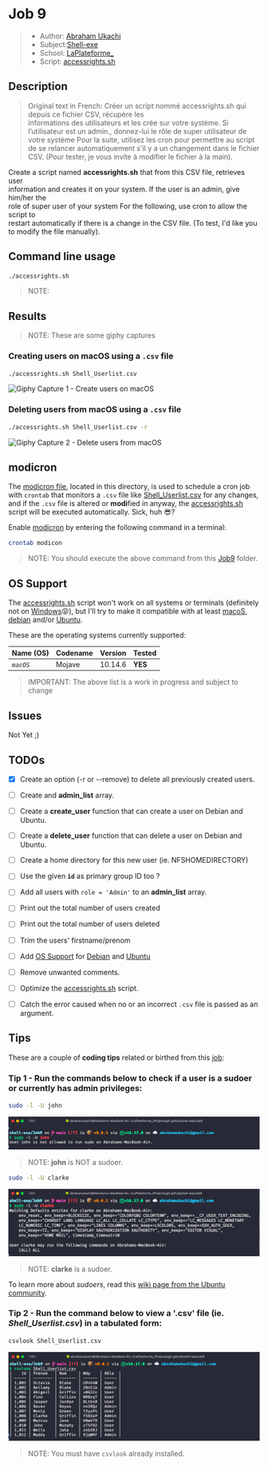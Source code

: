 # Job 9
> - Author: [Abraham Ukachi](https://github.com/abraham-ukachi) 
> - Subject:[Shell-exe](https://github.com/abraham-ukachi/shell-exe)
> - School: [LaPlateforme\_](https://laplateforme.io)
> - Script: [accessrights.sh](./accessrights.sh)



## Description
> Original text in French: 
> Créer un script nommé accessrights.sh qui depuis ce fichier CSV, récupère les \
> informations des utilisateurs et les crée sur votre système. 
> Si l’utilisateur est un admin., donnez-lui le rôle de super utilisateur de votre système
> Pour la suite, utilisez les cron pour permettre au script de se relancer automatiquement
> s'il y a un changement dans le fichier CSV. (Pour tester, je vous invite à modifier le fichier à la main).


Create a script named **accessrights.sh** that from this CSV file, retrieves user \
information and creates it on your system. If the user is an admin, give him/her the \
role of super user of your system For the following, use cron to allow the script to \
restart automatically if there is a change in the CSV file. 
(To test, I'd like you to modify the file manually).



## Command line usage


```sh
./accessrights.sh
```
> NOTE:


## Results
> NOTE: These are some giphy captures

### Creating users on macOS using a `.csv` file
```sh
./accessrights.sh Shell_Userlist.csv
```

![Giphy Capture 1 - Create users on macOS](./.screenshots/giphy_capture_1.gif)

### Deleting users from macOS using a `.csv` file

```sh
./accessrights.sh Shell_Userlist.csv -r
```
![Giphy Capture 2 - Delete users from macOS](./.screenshots/giphy_capture_2.gif)


## modicron


The [modicron file](modicron), located in this directory, is used to schedule a cron job with `crontab` that monitors a `.csv` file like [Shell_Userlist.csv](Shell_Userlist.csv) for any changes, and if the `.csv` file is altered or **modi**fied in anyway, the [accessrights.sh](accessrights.sh) script will be executed automatically. Sick, huh 😎? 

Enable [modicron](modicron) by entering the following command in a terminal:

```sh
crontab modicon
```
> NOTE: You should execute the above command from this [Job9](#Job9) folder.


## OS Support

The [accessrights.sh](./accessrights.sh) script won't work on all systems or terminals (definitely not on [Windows](https://microsoft.com)😝), but I'll try to make it compatible with at least [macoS](https://apple.com/macos), [debian](https://debian.org) and/or [Ubuntu](https://ubuntu.com). 

These are the operating systems currently supported:

| Name (OS) | Codename | Version | Tested |
| --------- | -------- | ------- | ------ |
| *`macOS`* | Mojave  | 10.14.6 | **YES** |

> IMPORTANT: The above list is a work in progress and subject to change 


## Issues

Not Yet ;)



## TODOs

- [x] Create an option (-r or --remove) to delete all previously created users.
- [ ] Create and **admin_list** array.
- [ ] Create a **create_user** function that can create a user on Debian and Ubuntu.
- [ ] Create a **delete_user** function that can delete a user on Debian and Ubuntu.
- [ ] Create a home directory for this new user (ie. NFSHOMEDIRECTORY) 
- [ ] Use the given **`id`** as primary group ID too ? 
- [ ] Add all users with `role = 'Admin'` to an **admin_list** array.
- [ ] Print out the total number of users created 
- [ ] Print out the total number of users deleted
- [ ] Trim the users' firstname/prenom
- [ ] Add [OS Support](#OS_Support) for [Debian](https://debian.org) and [Ubuntu](https://ubuntu.com)  
- [ ] Remove unwanted comments.
- [ ] Optimize the [accessrights.sh](./accessrights.sh) script.
- [ ] Catch the error caused when no or an incorrect `.csv` file is passed as an argument.



## Tips

These are a couple of **coding tips** related or birthed from this [job](#Job9):

### Tip 1 - Run the commands below to check if a user is a sudoer or currently has admin privileges:

```sh
sudo -l -U john
```
![Screenshot of Tip1](./.screenshots/screenshot_tip1.1.png)

> NOTE: **john** is NOT a sudoer.

```sh
sudo -l -U clarke
```
![Screenshot of Tip1](./.screenshots/screenshot_tip1.2.png)

> NOTE: **clarke** is a sudoer.

To learn more about *sudoers*, read this [wiki page from the Ubuntu community](https://help.ubuntu.com/community/Sudoers).


### Tip 2 - Run the command below to view a **'.csv'** file (ie. *Shell_Userlist.csv*) in a tabulated form:

```sh
csvlook Shell_Userlist.csv
```

![Screenshot of Tip2](./.screenshots/screenshot_tip2.png)

> NOTE: You must have `csvlook` already installed.
